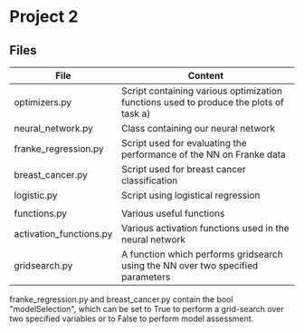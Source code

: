 

# Project 2

## Files

| File                        | Content                                                                                 |
|-----------------------------|-----------------------------------------------------------------------------------------|
| optimizers.py                | Script containing various optimization functions used to produce the plots of task a)                     |
| neural_network.py                 | Class containing our neural network                 |
| franke_regression.py           | Script used for evaluating the performance of the NN on Franke data     |
| breast_cancer.py                  | Script used for breast cancer classification            |
| logistic.py           | Script using logistical regression |
|                                                                   |
| functions.py  |  Various useful functions      |
| activation_functions.py | Various activation functions used in the neural network      |
| gridsearch.py  | A function which performs gridsearch using the NN over two specified parameters      |
  

franke_regression.py and breast_cancer.py contain the bool "modelSelection", which can be set to True to perform
a grid-search over two specified variables or to False to perform model assessment. 
